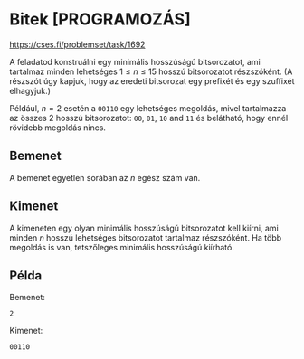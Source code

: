 # Bitek [PROGRAMOZÁS]

https://cses.fi/problemset/task/1692

A feladatod konstruálni egy minimális hosszúságú bitsorozatot, ami tartalmaz minden lehetséges $1 \le n \le 15$ hosszú bitsorozatot részszóként. (A részszót úgy kapjuk, hogy az eredeti bitsorozat egy prefixét és egy szuffixét elhagyjuk.)

Például, $n=2$ esetén a `00110` egy lehetséges megoldás, mivel tartalmazza az összes $2$ hosszú bitsorozatot: `00`, `01`, `10` and `11` és belátható, hogy ennél rövidebb megoldás nincs.

## Bemenet

A bemenet egyetlen sorában az $n$ egész szám van.

## Kimenet

A kimeneten egy olyan minimális hosszúságú bitsorozatot kell kiírni, ami minden $n$ hosszú lehetséges bitsorozatot tartalmaz részszóként. Ha több megoldás is van, tetszőleges minimális hosszúságú kiírható.

## Példa

Bemenet:
```
2
```

Kimenet:
```
00110
```
